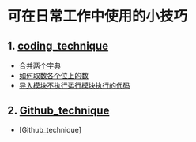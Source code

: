 # 可在日常工作中使用的小技巧
## 1. [coding_technique](code_technique)
 - [合并两个字典](./code_technique/合并两个字典.py)
 - [如何取数各个位上的数](./code_technique/如何取数各个位上的数.py)
 - [导入模块不执行运行模块执行的代码](./code_technique/导入模块不执行运行模块执行的代码.py)
## 2. [Github_technique](Github_technique)
 - [Github_technique]
